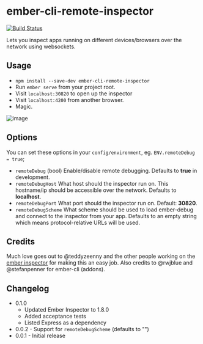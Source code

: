 # ember-cli-remote-inspector

[![Build Status](https://travis-ci.org/joostdevries/ember-cli-remote-inspector.svg)](https://travis-ci.org/joostdevries/ember-cli-remote-inspector)

Lets you inspect apps running on different devices/browsers over the network using websockets.

## Usage

* `npm install --save-dev ember-cli-remote-inspector`
* Run `ember serve` from your project root.
* Visit `localhost:30820` to open up the inspector
* Visit `localhost:4200` from another browser.
* Magic.

![image](https://cloud.githubusercontent.com/assets/3824616/4604177/d23ecb70-518a-11e4-8443-65fe58f59e1f.png)


## Options

You can set these options in your `config/environment`, eg. `ENV.remoteDebug = true`;

* `remoteDebug` (bool) Enable/disable remote debugging. Defaults to **true** in development.
* `remoteDebugHost` What host should the inspector run on. This hostname/ip should be accessible over the network. Defaults to **localhost**.
* `remoteDebugPort` What port should the inspector run on. Default: **30820**.
* `remoteDebugScheme` What scheme should be used to load ember-debug and connect to the inspector from your app. Defaults to an empty string which means protocol-relative URLs will be used.

## Credits

Much love goes out to @teddyzeenny and the other people working on the [ember inspector](https://github.com/emberjs/ember-inspector) for making this an easy job. Also credits to @rwjblue and @stefanpenner for ember-cli (addons).

## Changelog

- 0.1.0
  - Updated Ember Inspector to 1.8.0
  - Added acceptance tests
  - Listed Express as a dependency
- 0.0.2 - Support for `remoteDebugScheme` (defaults to "")
- 0.0.1 - Initial release